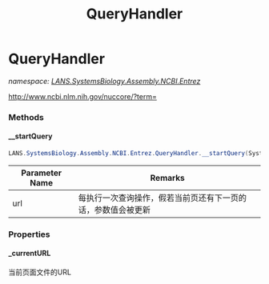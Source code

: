 ﻿---
title: QueryHandler
---

# QueryHandler
_namespace: [LANS.SystemsBiology.Assembly.NCBI.Entrez](N-LANS.SystemsBiology.Assembly.NCBI.Entrez.html)_

http://www.ncbi.nlm.nih.gov/nuccore/?term=

### Methods

#### __startQuery
```csharp
LANS.SystemsBiology.Assembly.NCBI.Entrez.QueryHandler.__startQuery(System.String@)
```


|Parameter Name|Remarks|
|--------------|-------|
|url|每执行一次查询操作，假若当前页还有下一页的话，参数值会被更新|




### Properties

#### _currentURL
当前页面文件的URL

